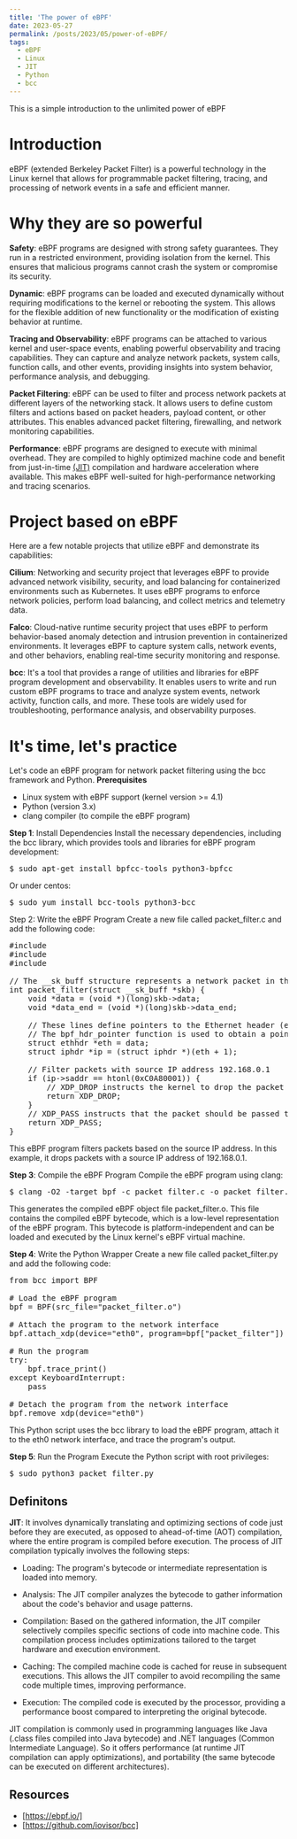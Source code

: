 ```yaml
---
title: 'The power of eBPF'
date: 2023-05-27
permalink: /posts/2023/05/power-of-eBPF/
tags:
  - eBPF
  - Linux
  - JIT
  - Python
  - bcc
---
```


This is a simple introduction to the unlimited power of eBPF

Introduction
======
eBPF (extended Berkeley Packet Filter) is a powerful technology in the Linux kernel that allows for programmable packet filtering, tracing, and processing of network events in a safe and efficient manner.

Why they are so powerful
======
**Safety**: eBPF programs are designed with strong safety guarantees. They run in a restricted environment, providing isolation from the kernel. This ensures that malicious programs cannot crash the system or compromise its security.

**Dynamic**: eBPF programs can be loaded and executed dynamically without requiring modifications to the kernel or rebooting the system. This allows for the flexible addition of new functionality or the modification of existing behavior at runtime.

**Tracing and Observability**: eBPF programs can be attached to various kernel and user-space events, enabling powerful observability and tracing capabilities. They can capture and analyze network packets, system calls, function calls, and other events, providing insights into system behavior, performance analysis, and debugging.

**Packet Filtering**: eBPF can be used to filter and process network packets at different layers of the networking stack. It allows users to define custom filters and actions based on packet headers, payload content, or other attributes. This enables advanced packet filtering, firewalling, and network monitoring capabilities.

**Performance**: eBPF programs are designed to execute with minimal overhead. They are compiled to highly optimized machine code and benefit from just-in-time [(JIT)](#Definitons) compilation and hardware acceleration where available. This makes eBPF well-suited for high-performance networking and tracing scenarios.

Project based on eBPF
======
Here are a few notable projects that utilize eBPF and demonstrate its capabilities:

**Cilium**: Networking and security project that leverages eBPF to provide advanced network visibility, security, and load balancing for containerized environments such as Kubernetes. It uses eBPF programs to enforce network policies, perform load balancing, and collect metrics and telemetry data.

**Falco**: Cloud-native runtime security project that uses eBPF to perform behavior-based anomaly detection and intrusion prevention in containerized environments. It leverages eBPF to capture system calls, network events, and other behaviors, enabling real-time security monitoring and response.

**bcc**: It's a tool that provides a range of utilities and libraries for eBPF program development and observability. It enables users to write and run custom eBPF programs to trace and analyze system events, network activity, function calls, and more. These tools are widely used for troubleshooting, performance analysis, and observability purposes.

It's time, let's practice
======
Let's code an eBPF program for network packet filtering using the bcc framework and Python.
**Prerequisites**
- Linux system with eBPF support (kernel version >= 4.1)
- Python (version 3.x)
- clang compiler (to compile the eBPF program)

**Step 1**: Install Dependencies
Install the necessary dependencies, including the bcc library, which provides tools and libraries for eBPF program development:
<pre>
$ sudo apt-get install bpfcc-tools python3-bpfcc
</pre>
Or under centos:
<pre>
$ sudo yum install bcc-tools python3-bcc
</pre>
Step 2: Write the eBPF Program
Create a new file called packet_filter.c and add the following code:
<pre>
#include <linux\/bpf.h>
#include <linux\/if_ether.h>
#include <linux\/ip.h>

// The __sk_buff structure represents a network packet in the Linux kernel
int packet_filter(struct __sk_buff *skb) {
    void *data = (void *)(long)skb->data;
    void *data_end = (void *)(long)skb->data_end;
    
    // These lines define pointers to the Ethernet header (ethhdr) and IP header (iphdr) within the packet. 
    // The bpf_hdr_pointer function is used to obtain a pointer to the packet data.
    struct ethhdr *eth = data;
    struct iphdr *ip = (struct iphdr *)(eth + 1);
    
    // Filter packets with source IP address 192.168.0.1
    if (ip->saddr == htonl(0xC0A80001)) {
        // XDP_DROP instructs the kernel to drop the packet
        return XDP_DROP;
    }
    // XDP_PASS instructs that the packet should be passed through
    return XDP_PASS;
}
</pre>
This eBPF program filters packets based on the source IP address. In this example, it drops packets with a source IP address of 192.168.0.1.

**Step 3**: Compile the eBPF Program
Compile the eBPF program using clang:
<pre>
$ clang -O2 -target bpf -c packet_filter.c -o packet_filter.o
</pre>
This generates the compiled eBPF object file packet_filter.o. This file contains the compiled eBPF bytecode, which is a low-level representation of the eBPF program. This bytecode is platform-independent and can be loaded and executed by the Linux kernel's eBPF virtual machine.

**Step 4**: Write the Python Wrapper
Create a new file called packet_filter.py and add the following code:

<pre>
from bcc import BPF

# Load the eBPF program
bpf = BPF(src_file="packet_filter.o")

# Attach the program to the network interface
bpf.attach_xdp(device="eth0", program=bpf["packet_filter"])

# Run the program
try:
    bpf.trace_print()
except KeyboardInterrupt:
    pass

# Detach the program from the network interface
bpf.remove_xdp(device="eth0")
</pre>
This Python script uses the bcc library to load the eBPF program, attach it to the eth0 network interface, and trace the program's output.

**Step 5**: Run the Program
Execute the Python script with root privileges:

<pre>
$ sudo python3 packet_filter.py
</pre>


Definitons
------
**JIT**:  It involves dynamically translating and optimizing sections of code just before they are executed, as opposed to ahead-of-time (AOT) compilation, where the entire program is compiled before execution.
The process of JIT compilation typically involves the following steps:
- Loading: The program's bytecode or intermediate representation is loaded into memory.

- Analysis: The JIT compiler analyzes the bytecode to gather information about the code's behavior and usage patterns.

- Compilation: Based on the gathered information, the JIT compiler selectively compiles specific sections of code into machine code. This compilation process includes optimizations tailored to the target hardware and execution environment.

- Caching: The compiled machine code is cached for reuse in subsequent executions. This allows the JIT compiler to avoid recompiling the same code multiple times, improving performance.

- Execution: The compiled code is executed by the processor, providing a performance boost compared to interpreting the original bytecode.

JIT compilation is commonly used in programming languages like Java (.class files compiled into Java bytecode) and .NET languages (Common Intermediate Language). So it offers performance (at runtime JIT compilation can apply optimizations), and portability (the same bytecode can be executed on different architectures).

Resources
------
- [https://ebpf.io/]
- [https://github.com/iovisor/bcc]

